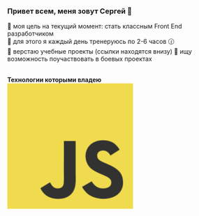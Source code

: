 ### Привет всем, меня зовут Сергей 👋

🔹 моя цель на текущий момент: стать классным Front End разработчиком <br>
🔹 для этого я каждый день тренеруюсь по 2-6 часов 🕜 <br>
🔹 верстаю учебные проекты (ссылки находятся внизу)
🔹 ищу возможность поучаствовать в боевых проектах <br><br>

**Технологии которыми владею**
![javascript](https://raw.githubusercontent.com/github/explore/80688e429a7d4ef2fca1e82350fe8e3517d3494d/topics/javascript/javascript.png)
